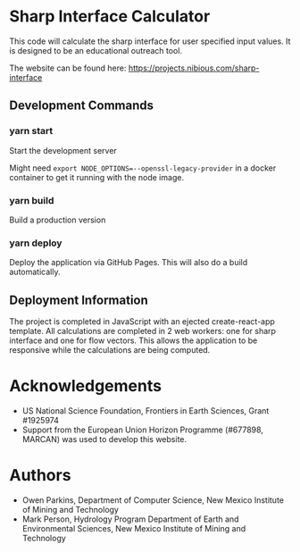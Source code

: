 # Sharp Interface Calculator

This code will calculate the sharp interface for user specified input values. It
is designed to be an educational outreach tool. 

The website can be found here: https://projects.nibious.com/sharp-interface

## Development Commands

### yarn start

Start the development server

Might need `export NODE_OPTIONS=--openssl-legacy-provider` in a docker container to get it running with the node image.

### yarn build

Build a production version

### yarn deploy

Deploy the application via GitHub Pages. This will also do a build automatically.

## Deployment Information

The project is completed in JavaScript with an ejected create-react-app
template. All calculations are completed in 2 web workers: one for sharp
interface and one for flow vectors. This allows the application to be responsive
while the calculations are being computed. 

# Acknowledgements
- US National Science Foundation, Frontiers in Earth Sciences, Grant #1925974
- Support from the European Union Horizon Programme (#677898, MARCAN) was used to develop this website. 

# Authors
- Owen Parkins, Department of Computer Science, New Mexico Institute of Mining and Technology
- Mark Person, Hydrology Program Department of Earth and Environmental Sciences, New Mexico Institute of Mining and Technology
